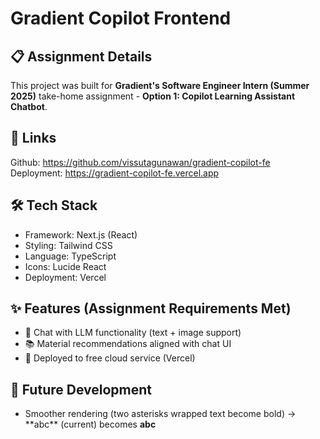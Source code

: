 # Gradient Copilot Frontend

## 📋 Assignment Details
This project was built for **Gradient's Software Engineer Intern (Summer 2025)** take-home assignment - **Option 1: Copilot Learning Assistant Chatbot**.

## 🔗 Links
Github: https://github.com/vissutagunawan/gradient-copilot-fe \
Deployment: https://gradient-copilot-fe.vercel.app

## 🛠️ Tech Stack
- Framework: Next.js (React)
- Styling: Tailwind CSS
- Language: TypeScript
- Icons: Lucide React
- Deployment: Vercel

## ✨ Features (Assignment Requirements Met)
- 💬 Chat with LLM functionality (text + image support)
- 📚 Material recommendations aligned with chat UI  
- 🚀 Deployed to free cloud service (Vercel)

## 🔮 Future Development
- Smoother rendering (two asterisks wrapped text become bold) -> \*\*abc\*\* (current) becomes **abc**